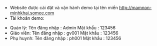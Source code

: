 -	Website được cài đặt và vận hành demo tại tên miền
http://mamnon-minhkhai.somee.com
-	Tài khoản demo:
+ Quản lý: 
	Tên đăng nhập : Admin
	Mật khẩu : 123456
+ Giáo viên:
	Tên đăng nhập : gv001
	Mật khẩu : 123456
+ Phụ huynh:
	Tên đăng nhập : ph001
	Mật khẩu : 123456
